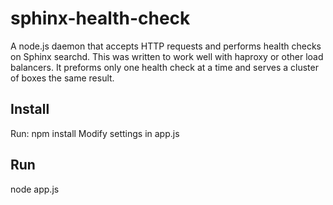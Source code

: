 # sphinx-health-check
A node.js daemon that accepts HTTP requests and performs health checks on Sphinx searchd.
This was written to work well with haproxy or other load balancers. It preforms only one health check
at a time and serves a cluster of boxes the same result. 

## Install ##
Run: npm install
Modify settings in app.js

## Run ##
node app.js